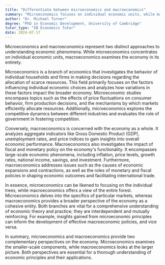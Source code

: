 ```yaml
---
title: "Differentiate between microeconomics and macroeconomics"
summary: "Microeconomics focuses on individual economic units, while macroeconomics looks at the economy as a whole."
author: "Dr. Michael Turner"
degree: "PhD in Economic Development, University of Cambridge"
tutor_type: "IB Economics Tutor"
date: 2024-07-17
---
```


Microeconomics and macroeconomics represent two distinct approaches to understanding economic phenomena. While microeconomics concentrates on individual economic units, macroeconomics examines the economy in its entirety.

Microeconomics is a branch of economics that investigates the behavior of individual households and firms in making decisions regarding the allocation of scarce resources. This field primarily focuses on the factors influencing individual economic choices and analyzes how variations in these factors impact the broader economy. Microeconomic studies encompass topics such as the effects of price fluctuations on consumer behavior, firm production decisions, and the mechanisms by which markets efficiently allocate resources. Additionally, microeconomics explores the competitive dynamics between different industries and evaluates the role of government in fostering competition.

Conversely, macroeconomics is concerned with the economy as a whole. It analyzes aggregate indicators like Gross Domestic Product (GDP), unemployment rates, and price indices to gain insights into overall economic performance. Macroeconomics also investigates the impact of fiscal and monetary policy on the economy's functionality. It encompasses large-scale economic phenomena, including inflation, price levels, growth rates, national income, savings, and investment. Furthermore, macroeconomics addresses issues such as the causes of economic expansions and contractions, as well as the roles of monetary and fiscal policies in shaping economic outcomes and facilitating international trade.

In essence, microeconomics can be likened to focusing on the individual trees, while macroeconomics offers a view of the entire forest. Microeconomics delves into the specifics of particular markets, whereas macroeconomics provides a broader perspective of the economy as a cohesive entity. Both branches are vital for a comprehensive understanding of economic theory and practice; they are interdependent and mutually reinforcing. For example, insights gained from microeconomic principles can inform the development of effective macroeconomic policies, and vice versa.

In summary, microeconomics and macroeconomics provide two complementary perspectives on the economy. Microeconomics examines the smaller-scale components, while macroeconomics looks at the larger picture. Both perspectives are essential for a thorough understanding of economic principles and their applications.
    